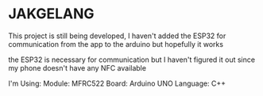 # JAKGELANG
This project is still being developed, I haven't added the ESP32 for communication from the app to the arduino but hopefully it works

the ESP32 is necessary for communication but I haven't figured it out since my phone doesn't have any NFC available 

I'm Using:
Module: MFRC522 
Board: Arduino UNO 
Language: C++ 

